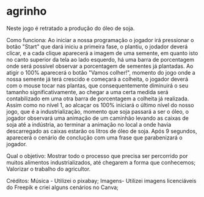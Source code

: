 # agrinho
Neste jogo é retratado a produção do óleo de soja.

Como funciona:
Ao iniciar a nossa programação o jogador irá pressionar o botão "Start" que dará iniciu a primeira fase, o plantiu, o jodador deverá clicar, e a cada clique aparecerá a imagem de uma semente, em quanto isto no canto superior da tela ao lado esquerdo, há uma barra de porcentagem onde será possivel observar a porcentagem de sementes já plantadas. Ao atigir o 100% aparecerá o botão "Vamos colher!", momento do jogo onde a nossa semente já terá crescido e começará a colheita, o jogador deverá com o mouse tocar nas plantas, que consequentemente diminuirá o seu tamanho significativamente, ao chegar a uma certa medida será contabilizado em uma otra barra de porcentagem a colheita já realizada. Assim como no nível 1, ao alcaçar os 100% iniciará o último nível do nosso jogo, que é a industrialização, momento que soja passará a ser o óleo, o jogador observará uma animação de um caminhão levando as caixas de soja até a indústria, ao terminar a animação no local a onde havia descarregado as caixas estarão os litros de óleo de soja. Após 9 segundos, aparecerá o cenário de conclução com uma frase que parabenizará o jogador.

Qual o objetivo:
Mostrar todo o processo que precisa ser percorrido por muitos alimentos industrializados, até chegarem a forma que conhecemos;
Valorizar o trabalho do agricultor.

Créditos:
 Música - Utilizei o pixabay;
 Imagens- Utilizei imagens licenciáveis do Freepik e criei alguns cenários no Canva;
